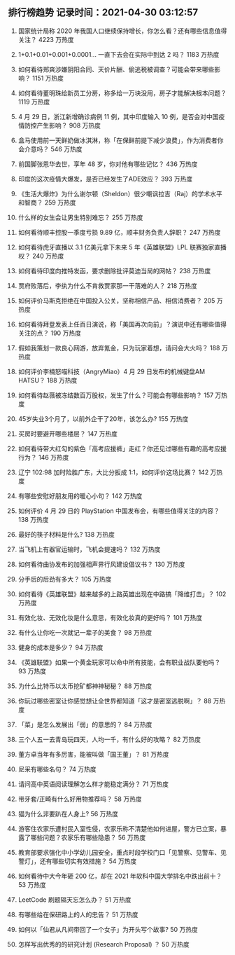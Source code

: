 
## 排行榜趋势 记录时间：2021-04-30 03:12:57
  
  1. 国家统计局称 2020 年我国人口继续保持增长，你怎么看？还有哪些信息值得关注？ 4223 万热度
    
  2. 1+0.1+0.01+0.001+0.0001... 一直下去会在实际中到达 2 吗？ 1183 万热度
    
  3. 如何看待郑爽涉嫌阴阳合同、天价片酬、偷逃税被调查？可能会带来哪些影响？ 1151 万热度
    
  4. 如何看待董明珠给新员工分房，称多给一万块没用，房子才能解决根本问题？ 1119 万热度
    
  5. 4 月 29 日，浙江新增确诊病例 11 例，其中印度输入 10 例，是否会对中国疫情防控产生影响？ 908 万热度
    
  6. 盒马使用前一天鲜奶做冰淇淋，称「在保鲜前提下减少浪费」，作为消费者你会介意吗？ 546 万热度
    
  7. 前国脚张恩华去世，享年 48 岁，你对他有哪些记忆？ 436 万热度
    
  8. 印度的这次疫情大爆发，是否已经发生了ADE效应？ 393 万热度
    
  9. 《生活大爆炸》为什么谢尔顿（Sheldon）很少嘲讽拉吉（Raj）的学术水平和智商？ 259 万热度
    
  10. 什么样的女生会让男生特别难忘？ 255 万热度
    
  11. 如何看待顺丰控股一季度亏损 9.89 亿，顺丰财务负责人辞职？ 247 万热度
    
  12. 如何看待虎牙直播以 3.1 亿美元拿下未来 5 年《英雄联盟》LPL 联赛独家直播权？ 240 万热度
    
  13. 如何看待印度向推特发函，要求删除批评莫迪当局的网帖？ 238 万热度
    
  14. 贾府败落后，李纨为什么不肯救贾家那一干落难的人？ 218 万热度
    
  15. 如何评价马斯克拒绝在中国投入公关，坚称相信产品、相信消费者？ 205 万热度
    
  16. 如何看待拜登发表上任百日演说，称「美国再次向前」？演说中还有哪些值得关注的点？ 190 万热度
    
  17. 假如我策划一款良心网游，放弃氪金，只为玩家着想，请问会大火吗？ 188 万热度
    
  18. 如何评价李楠怒喵科技（AngryMiao）4 月 29 日发布的机械键盘AM HATSU？ 188 万热度
    
  19. 如何看待赵薇被冻结数百万股权，发生了什么？可能会有哪些影响？ 157 万热度
    
  20. 45岁失业3个月了，以前外企干了20年，该怎么办? 155 万热度
    
  21. 买房时要避开哪些楼层？ 147 万热度
    
  22. 如何看待带大红勾的紫色「高考应援裤」走红？你还见过哪些有趣的高考应援行为？ 146 万热度
    
  23. 辽宁 102:98 加时险胜广东，大比分扳成 1:1，如何评价这场比赛？ 142 万热度
    
  24. 有哪些安慰好朋友用的暖心小句？ 142 万热度
    
  25. 如何评价 4 月 29 日的 PlayStation 中国发布会，有哪些值得关注的内容？ 138 万热度
    
  26. 最好的筷子材料是什么? 138 万热度
    
  27. 当飞机上有器官运输时，飞机会提速吗？ 132 万热度
    
  28. 如何看待曲协发布的加强相声界行风建设倡议书？ 130 万热度
    
  29. 分手后的后劲有多大？ 105 万热度
    
  30. 如何看待《英雄联盟》越来越多的上路英雄出现在中路搞「降维打击」？ 102 万热度
    
  31. 有效化妆、无效化妆是什么意思，有效化妆真的更好吗？ 101 万热度
    
  32. 有什么让你吃一次就记一辈子的美食？ 98 万热度
    
  33. 健身的成本是多少？ 94 万热度
    
  34. 《英雄联盟》如果一个黄金玩家可以命中所有技能，会有职业战队要他吗？ 93 万热度
    
  35. 为什么比特币以太币挖矿都神神秘秘？ 88 万热度
    
  36. 你玩过哪些密室让你感觉想让全世界都知道「这才是密室逃脱啊」？ 88 万热度
    
  37. 「菜」是怎么发展出「弱」的意思的？ 84 万热度
    
  38. 三个人五一去青岛玩四天，人均一千，有什么好的攻略？ 82 万热度
    
  39. 董方卓当年有多厉害，能被叫做「国王董」？ 81 万热度
    
  40. 尼采有哪些名句？ 74 万热度
    
  41. 请问高中英语阅读理解怎么样才能稳定满分？ 71 万热度
    
  42. 带牙套/正畸有什么好用物推荐吗？ 58 万热度
    
  43. 猫为什么非要趴在人身上? 56 万热度
    
  44. 游客住农家乐遭村民入室性侵，农家乐称不清楚他如何进屋，警方已立案，暴露了哪些问题？农家乐有哪些隐患？ 56 万热度
    
  45. 教育部要求强化中小学幼儿园安全，重点时段学校门口「见警察、见警车、见警灯」，还有哪些切实有效措施？ 54 万热度
    
  46. 如何看待中大今年砸 200 亿，却在 2021 年软科中国大学排名中跌出前十？ 53 万热度
    
  47. LeetCode 刷题隔天忘怎么办？ 51 万热度
    
  48. 有哪些给在保研路上的人的忠告？ 51 万热度
    
  49. 如何以「仙君从凡间带回了一个女子」为开头写个故事? 50 万热度
    
  50. 怎样写出优秀的的研究计划 (Research Proposal) ？ 50 万热度
    